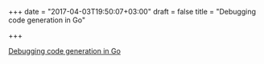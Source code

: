 +++
date = "2017-04-03T19:50:07+03:00"
draft = false
title = "Debugging code generation in Go"

+++

<p><a href="http://golang.rakyll.org/codegen">Debugging code generation in Go</a></p>